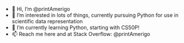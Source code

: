 - 👋 Hi, I’m @printAmerigo
- 🧠 I’m interested in lots of things, currently pursuing Python for use in scientific data representation
- 🌱 I’m currently learning Python, starting with CS50P!
- 📫 Reach me here and at Stack Overflow: @printAmerigo

<!---
printAmerigo/printAmerigo is a ✨ special ✨ repository because its `README.md` (this file) appears on your GitHub profile.
You can click the Preview link to take a look at your changes.
--->
